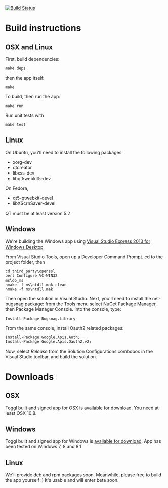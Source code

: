 
[![Build Status](https://travis-ci.org/toggl/toggldesktop.png)](https://travis-ci.org/toggl/toggldesktop)

Build instructions
==================

OSX and Linux
-------------
First, build dependencies:
```
make deps
```
then the app itself:
```
make
```

To build, then run the app:
```
make run
```

Run unit tests with
```
make test
```

Linux 
-----
On Ubuntu, you'll need to install the following packages:

* xorg-dev
* qtcreator
* libxss-dev
* libqt5webkit5-dev

On Fedora,

* qt5-qtwebkit-devel
* libXScrnSaver-devel

QT must be at least version 5.2

Windows
-------
We're building the Windows app using [Visual Studio Express 2013 for Windows Desktop](http://www.microsoft.com/en-us/download/details.aspx?id=40787) 

From Visual Studio Tools, open up a Developer Command Prompt. cd to the project folder, then

```
cd third_party\openssl
perl Configure VC-WIN32
ms\do_ms
nmake -f ms\ntdll.mak clean
nmake -f ms\ntdll.mak 
```

Then open the solution in Visual Studio. Next, you'll need to install the net-bugsnag package: from the Tools menu select NuGet Package Manager, then Package Manager Console. Into the console, type:

```
Install-Package Bugsnag.Library
```

From the same console, install Oauth2 related packages:

```
Install-Package Google.Apis.Auth;
Install-Package Google.Apis.Oauth2.v2;
```

Now, select *Release* from the Solution Configurations combobox in the Visual Studio toolbar, and build the solution.

Downloads
=========

OSX
---
Toggl built and signed app for OSX is [available for download](https://www.toggl.com/api/v8/installer?platform=darwin&app=td&channel=stable). You need at least OSX 10.8.

Windows
-------
Toggl built and signed app for Windows is [available for download](https://www.toggl.com/api/v8/installer?platform=windows&app=td&channel=stable). App has been tested on Windows 7, 8 and 8.1

Linux
-----
We'll provide deb and rpm packages soon. Meanwhile, please free to build the app yourself :) It's usable and will enter beta soon.


